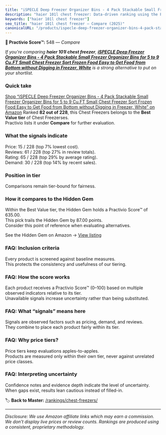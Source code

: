 ```yaml
---
title: "iSPECLE Deep Freezer Organizer Bins - 4 Pack Stackable Small Freezer Organizer Bins for 5 to 9 Cu.FT Small Chest Freezer Sort Frozen Food Easy to Get Food from Bottom without Digging in Freezer, White"
description: "haier 101l chest freezer: Data-driven ranking using the Practivio Score™. Positioned by quality, value, demand, findability, momentum."
keywords: ["haier 101l chest freezer"]
seo_title: "haier 101l chest freezer — Compare (2025)"
canonicalURL: "/products/ispecle-deep-freezer-organizer-bins-4-pack-stackable-small-freezer-organizer-bins-for-5-to-9-cuft-small-chest-freezer-sort-frozen-food-easy-to-get-food-from-bottom-without-digging-in-freezer-white-B0DG5SQ7DB/"
---
```


**🛒 Practivio Score™:** 548 — _Compare_


*If you're comparing **haier 101l chest freezer**, **[iSPECLE Deep Freezer Organizer Bins - 4 Pack Stackable Small Freezer Organizer Bins for 5 to 9 Cu.FT Small Chest Freezer Sort Frozen Food Easy to Get Food from Bottom without Digging in Freezer, White](https://www.amazon.com/dp/B0DG5SQ7DB?tag=practivio-20)** is a strong alternative to put on your shortlist.*
### Quick take
[Shop “iSPECLE Deep Freezer Organizer Bins - 4 Pack Stackable Small Freezer Organizer Bins for 5 to 9 Cu.FT Small Chest Freezer Sort Frozen Food Easy to Get Food from Bottom without Digging in Freezer, White” on Amazon](https://www.amazon.com/dp/B0DG5SQ7DB?tag=practivio-20)
Ranked **82 out of 228**, this Chest Freezers belongs to the **Best Value tier** of Chest Freezerses.  
Practivio lists it under **Compare** for further evaluation.

### What the signals indicate
Price: 15 / 228 (top 7% lowest cost).  
Reviews: 61 / 228 (top 27% in review totals).  
Rating: 65 / 228 (top 29% by average rating).  
Demand: 30 / 228 (top 14% by recent sales).

### Position in tier
Comparisons remain tier-bound for fairness.

### How it compares to the Hidden Gem
Within the Best Value tier, the Hidden Gem holds a Practivio Score™ of 635.00.  
This pick trails the Hidden Gem by 87.00 points.  
Consider this point of reference when evaluating alternatives.  

See the Hidden Gem on Amazon → [View listing](https://www.amazon.com/dp/B07H463Q6Y?tag=practivio-20)

### FAQ: Inclusion criteria
Every product is screened against baseline measures.  
This protects the consistency and usefulness of our tiering.

### FAQ: How the score works
Each product receives a Practivio Score™ (0–100) based on multiple observed indicators relative to its tier.  
Unavailable signals increase uncertainty rather than being substituted.

### FAQ: What “signals” means here
Signals are observed factors such as pricing, demand, and reviews.  
They combine to place each product fairly within its tier.

### FAQ: Why price tiers?
Price tiers keep evaluations apples-to-apples.  
Products are measured only within their own tier, never against unrelated price classes.

### FAQ: Interpreting uncertainty
Confidence notes and evidence depth indicate the level of uncertainty.  
When gaps exist, results lean cautious instead of filled-in.

<!-- Missing template for Compare/CompareWithinPriceClass -->


🏷️ **Back to Master:** [/rankings/chest-freezers/](/rankings/chest-freezers/)

---
_Disclosure: We use Amazon affiliate links which may earn a commission. We don’t display live prices or review counts. Rankings are produced using a consistent, proprietary methodology._
